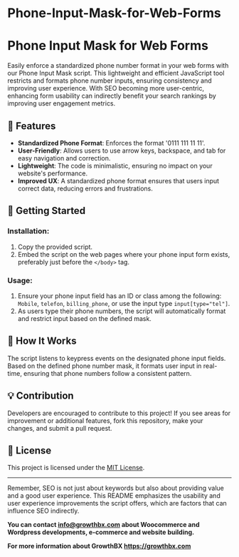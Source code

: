 # Phone-Input-Mask-for-Web-Forms
<h1>Phone Input Mask for Web Forms</h1><p>Easily enforce a standardized phone number format in your web forms with our Phone Input Mask script. This lightweight and efficient JavaScript tool restricts and formats phone number inputs, ensuring consistency and improving user experience. With SEO becoming more user-centric, enhancing form usability can indirectly benefit your search rankings by improving user engagement metrics.</p><h2>🌟 Features</h2><ul><li><strong>Standardized Phone Format</strong>: Enforces the format '0111 111 11 11'.</li><li><strong>User-Friendly</strong>: Allows users to use arrow keys, backspace, and tab for easy navigation and correction.</li><li><strong>Lightweight</strong>: The code is minimalistic, ensuring no impact on your website's performance.</li><li><strong>Improved UX</strong>: A standardized phone format ensures that users input correct data, reducing errors and frustrations.</li></ul><h2>🚀 Getting Started</h2><h3>Installation:</h3><ol><li>Copy the provided script.</li><li>Embed the script on the web pages where your phone input form exists, preferably just before the <code>&lt;/body&gt;</code> tag.</li></ol><h3>Usage:</h3><ol><li>Ensure your phone input field has an ID or class among the following: <code>Mobile</code>, <code>telefon</code>, <code>billing_phone</code>, or use the input type <code>input[type="tel"]</code>.</li><li>As users type their phone numbers, the script will automatically format and restrict input based on the defined mask.</li></ol><h2>📖 How It Works</h2><p>The script listens to keypress events on the designated phone input fields. Based on the defined phone number mask, it formats user input in real-time, ensuring that phone numbers follow a consistent pattern.</p><h2>💡 Contribution</h2><p>Developers are encouraged to contribute to this project! If you see areas for improvement or additional features, fork this repository, make your changes, and submit a pull request.</p><h2>📜 License</h2><p>This project is licensed under the <a href="https://opensource.org/licenses/MIT" target="_new">MIT License</a>.</p><hr><p>Remember, SEO is not just about keywords but also about providing value and a good user experience. This README emphasizes the usability and user experience improvements the script offers, which are factors that can influence SEO indirectly.</p>

<p><strong>You can contact <a href="mailto:info@growthbx.com">info@growthbx.com</a> about Woocommerce and Wordpress developments, e-commerce and website building.</strong></p>

<p><strong>For more information about GrowthBX <a href="https://growthbx.com" rel="nofollow">https://growthbx.com</a></strong></p>
